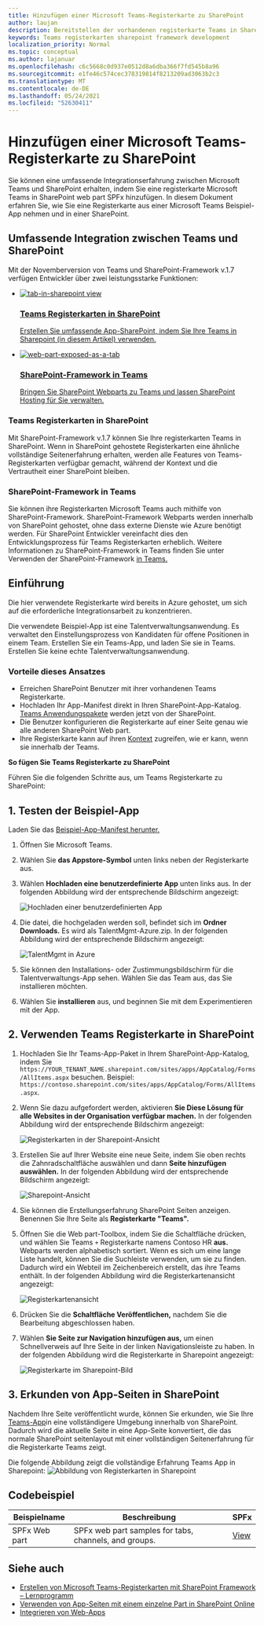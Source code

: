 ```yaml
---
title: Hinzufügen einer Microsoft Teams-Registerkarte zu SharePoint
author: laujan
description: Bereitstellen der vorhandenen registerkarte Teams in SharePoint als SharePoint-Framework Web part.
keywords: Teams registerkarten sharepoint framework development
localization_priority: Normal
ms.topic: conceptual
ms.author: lajanuar
ms.openlocfilehash: c6c5668c0d937e0512d8a6dba366f7fd545b8a96
ms.sourcegitcommit: e1fe46c574cec378319814f8213209ad3063b2c3
ms.translationtype: MT
ms.contentlocale: de-DE
ms.lasthandoff: 05/24/2021
ms.locfileid: "52630411"
---
```

# <a name="add-teams-tab-to-sharepoint"></a>Hinzufügen einer Microsoft Teams-Registerkarte zu SharePoint 

Sie können eine umfassende Integrationserfahrung zwischen Microsoft Teams und SharePoint erhalten, indem Sie eine registerkarte Microsoft Teams in SharePoint web part SPFx hinzufügen. In diesem Dokument erfahren Sie, wie Sie eine Registerkarte aus einer Microsoft Teams Beispiel-App nehmen und in einer SharePoint. 

## <a name="rich-integration-between-teams-and-sharepoint"></a>Umfassende Integration zwischen Teams und SharePoint

Mit der Novemberversion von Teams und SharePoint-Framework v.1.7 verfügen Entwickler über zwei leistungsstarke Funktionen:

<ul  class="panelContent cardsC">
<li>
    <a href="#introduction">
        <div class="cardSize">
            <div class="cardPadding">
                <div class="card">
                    <div class="cardImageOuter">
                        <div class="cardImage bgdAccent1">
                            <img src="~/assets/images/tabs/tabs-in-sharepoint/image084.png" alt="tab-in-sharepoint view"/>
                        </div>
                    </div>
                    <div class="cardText">
                        <h3>Teams Registerkarten in SharePoint</h3>
                        <p>Erstellen Sie umfassende App-SharePoint, indem Sie Ihre Teams in Sharepoint (in diesem Artikel) verwenden.</p>
                    </div>
                </div>
            </div>
        </div>
    </a>
</li>
<li>
    <a href="/sharepoint/dev/spfx/web-parts/get-started/using-web-part-as-ms-teams-tab">
        <div class="cardSize">
            <div class="cardPadding">
                <div class="card">
                    <div class="cardImageOuter">
                        <div class="cardImage bgdAccent1">
                            <img src="~/assets/images/tabs/tabs-in-sharepoint/SharePoint-web-part-exposed-as-a-Tab-in-Microsoft-Teams.png" alt="web-part-exposed-as-a-tab" />
                        </div>
                    </div>
                    <div class="cardText">
                        <h3>SharePoint-Framework in Teams</h3>
                        <p>Bringen Sie SharePoint Webparts zu Teams und lassen SharePoint Hosting für Sie verwalten.</p>
                    </div>
                </div>
            </div>
        </div>
    </a>
</li>
</ul>

### <a name="teams-tabs-in-sharepoint"></a>Teams Registerkarten in SharePoint

Mit SharePoint-Framework v.1.7 können Sie Ihre registerkarten Teams in SharePoint. Wenn in SharePoint gehostete Registerkarten  eine ähnliche vollständige Seitenerfahrung erhalten, werden alle Features von Teams-Registerkarten verfügbar gemacht, während der Kontext und die Vertrautheit einer SharePoint bleiben.

### <a name="sharepoint-framework-in-teams"></a>SharePoint-Framework in Teams

Sie können ihre Registerkarten Microsoft Teams auch mithilfe von SharePoint-Framework. SharePoint-Framework Webparts werden innerhalb von SharePoint gehostet, ohne dass externe Dienste wie Azure benötigt werden. Für SharePoint Entwickler vereinfacht dies den Entwicklungsprozess für Teams Registerkarten erheblich. Weitere Informationen zu SharePoint-Framework in Teams finden Sie unter Verwenden der SharePoint-Framework [in Teams.](/sharepoint/dev/spfx/web-parts/get-started/using-web-part-as-ms-teams-tab)

## <a name="introduction"></a>Einführung

Die hier verwendete Registerkarte wird bereits in Azure gehostet, um sich auf die erforderliche Integrationsarbeit zu konzentrieren.

Die verwendete Beispiel-App ist eine Talentverwaltungsanwendung. Es verwaltet den Einstellungsprozess von Kandidaten für offene Positionen in einem Team. Erstellen Sie ein Teams-App, und laden Sie sie in Teams. Erstellen Sie keine echte Talentverwaltungsanwendung.

### <a name="benefits-of-this-approach"></a>Vorteile dieses Ansatzes

* Erreichen SharePoint Benutzer mit ihrer vorhandenen Teams Registerkarte.
* Hochladen Ihr App-Manifest direkt in Ihren SharePoint-App-Katalog. [Teams Anwendungspakete](~/concepts/build-and-test/apps-package.md) werden jetzt von der SharePoint.
* Die Benutzer konfigurieren die Registerkarte auf einer Seite genau wie alle anderen SharePoint Web part.
* Ihre Registerkarte kann auf ihren [Kontext](~/tabs/how-to/access-teams-context.md) zugreifen, wie er kann, wenn sie innerhalb der Teams.

**So fügen Sie Teams Registerkarte zu SharePoint**

Führen Sie die folgenden Schritte aus, um Teams Registerkarte zu SharePoint:

## <a name="1-test-the-sample-app"></a>1. Testen der Beispiel-App

Laden Sie das [Beispiel-App-Manifest herunter.](https://github.com/MicrosoftDocs/msteams-docs/raw/master/msteams-platform/assets/downloads/TalentMgmt-Azure.zip)

1. Öffnen Sie Microsoft Teams.
1. Wählen Sie **das Appstore-Symbol** unten links neben der Registerkarte aus.
1. Wählen **Hochladen eine benutzerdefinierte App** unten links aus. In der folgenden Abbildung wird der entsprechende Bildschirm angezeigt:  

    ![Hochladen einer benutzerdefinierten App](~/assets/images/tabs/tabs-in-sharepoint/upload-custom-app.png)

1. Die datei, die hochgeladen werden soll, befindet sich im **Ordner Downloads.** Es wird als TalentMgmt-Azure.zip. In der folgenden Abbildung wird der entsprechende Bildschirm angezeigt:
 
    ![TalentMgmt in Azure](~/assets/images/tabs/tabs-in-sharepoint/talentmgmt-azure.png)

1. Sie können den Installations- oder Zustimmungsbildschirm für die Talentverwaltungs-App sehen. Wählen Sie das Team aus, das Sie installieren möchten. 
1. Wählen Sie **installieren** aus, und beginnen Sie mit dem Experimentieren mit der App.

## <a name="2-use-teams-tab-in-sharepoint"></a>2. Verwenden Teams Registerkarte in SharePoint

1. Hochladen Sie Ihr Teams-App-Paket in Ihrem SharePoint-App-Katalog, indem Sie `https://YOUR_TENANT_NAME.sharepoint.com/sites/apps/AppCatalog/Forms/AllItems.aspx` besuchen. Beispiel: `https://contoso.sharepoint.com/sites/apps/AppCatalog/Forms/AllItems.aspx`.

1. Wenn Sie dazu aufgefordert werden, aktivieren **Sie Diese Lösung für alle Websites in der Organisation verfügbar machen.**
In der folgenden Abbildung wird der entsprechende Bildschirm angezeigt:

   ![Registerkarten in der Sharepoint-Ansicht](~/assets/images/tabs/tabs-in-sharepoint/image065.png)

1. Erstellen Sie auf Ihrer Website eine neue Seite, indem Sie oben rechts die Zahnradschaltfläche auswählen und dann **Seite hinzufügen auswählen.**
In der folgenden Abbildung wird der entsprechende Bildschirm angezeigt:

   ![Sharepoint-Ansicht](~/assets/images/tabs/tabs-in-sharepoint/image066.png)

1. Sie können die Erstellungserfahrung SharePoint Seiten anzeigen. Benennen Sie Ihre Seite als **Registerkarte "Teams".**

1. Öffnen Sie die Web part-Toolbox, indem Sie die Schaltfläche drücken, und wählen Sie Teams `+` Registerkarte namens Contoso HR **aus.** Webparts werden alphabetisch sortiert. Wenn es sich um eine lange Liste handelt, können Sie die Suchleiste verwenden, um sie zu finden. Dadurch wird ein Webteil im Zeichenbereich erstellt, das ihre Teams enthält. In der folgenden Abbildung wird die Registerkartenansicht angezeigt:

   ![Registerkartenansicht](~/assets/images/tabs/tabs-in-sharepoint/image071.png)

1. Drücken Sie die **Schaltfläche Veröffentlichen,** nachdem Sie die Bearbeitung abgeschlossen haben.

1. Wählen **Sie Seite zur Navigation hinzufügen aus,** um einen Schnellverweis auf Ihre Seite in der linken Navigationsleiste zu haben. In der folgenden Abbildung wird die Registerkarte in Sharepoint angezeigt: 

   ![Registerkarte im Sharepoint-Bild](~/assets/images/tabs/tabs-in-sharepoint/image073.png)

## <a name="3-explore-app-pages-in-sharepoint"></a>3. Erkunden von App-Seiten in SharePoint

Nachdem Ihre Seite veröffentlicht wurde, können Sie erkunden, wie Sie Ihre [Teams-App](/sharepoint/dev/spfx/web-parts/single-part-app-pages)in eine vollständigere Umgebung innerhalb von SharePoint. Dadurch wird die aktuelle Seite in eine App-Seite konvertiert, die das normale SharePoint seitenlayout mit einer vollständigen Seitenerfahrung für die Registerkarte Teams zeigt. 

Die folgende Abbildung zeigt die vollständige Erfahrung Teams App in Sharepoint: ![ Abbildung von Registerkarten in Sharepoint](~/assets/images/tabs/tabs-in-sharepoint/image085.png)

## <a name="code-sample"></a>Codebeispiel
| **Beispielname** | **Beschreibung** | **SPFx** |
|-----------------|-----------------|----------|
| SPFx Web part | SPFx web part samples for tabs, channels, and groups. | [View](https://github.com/OfficeDev/Microsoft-Teams-Samples/tree/main/samples/tab-channel-group/spfx)

## <a name="see-also"></a>Siehe auch

* [Erstellen von Microsoft Teams-Registerkarten mit SharePoint Framework – Lernprogramm](/sharepoint/dev/spfx/web-parts/get-started/using-web-part-as-ms-teams-tab)
* [Verwenden von App-Seiten mit einem einzelne Part in SharePoint Online](/sharepoint/dev/spfx/web-parts/single-part-app-pages)
* [Integrieren von Web-Apps](~/samples/integrate-web-apps-overview.md)
